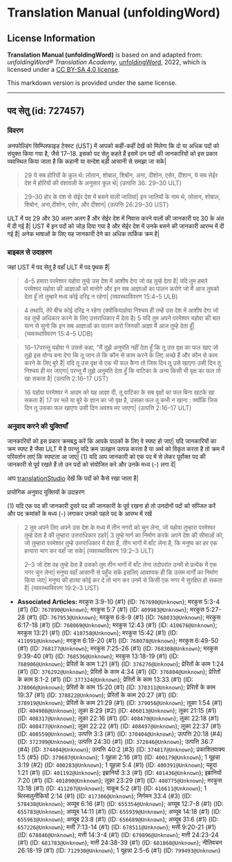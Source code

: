 # Translation Manual (unfoldingWord)

## License Information

**Translation Manual (unfoldingWord)** is based on and adapted from: _unfoldingWord® Translation Academy_, [unfoldingWord](https://unfoldingword.org/utw), 2022, which is licensed under a [CC BY-SA 4.0 license](https://creativecommons.org/licenses/by-sa/4.0/legalcode.en).

This markdown version is provided under the same license.



--------------------------------

## पद सेतु (id: 727457)

### विवरण

अनफोल्डिंग सिम्प्लिफाइड टेक्स्ट (UST) में आपको कहीं\-कहीं देखें को मिलेगा कि दो या अधिक पदों को संयुक्त किया गया है, जैसे 17–18\. इसको पद सेतु कहते हैं इसमें उन पदों की जानकारियों को इस प्रकार व्यवस्थित किया जाता है कि कहानी या सन्देश बड़ी आसानी से समझा जा सके\|

> 29 ये सब होरियों के कुल थे: लोतान, शोबाल, शिबोंन, अना, दीशोन, एसेर, दीशान, ये सब सेईर देश में होरियों की वंशावली के अनुसार कुल थे\| (उत्पत्ति 36: 29–30 ULT)

> 29–30 होर के वंश से सेईर देश में बसने वाली जातियां\| इन जातियों के नाम थे, लोतान, शोबाल, शिबोन, अना,दीशोन, एसेर, और दीशान\| (उत्पत्ति 26:29–30 UST)

ULT में पद 29 और 30 अलग अलग हैं और सेईर देश में निवास करने वालों की जानकारी पद 30 के अंत में दी गई है\| UST में इन पदों को जोड़ दिया गया है और सेईर देश में उनके बसने की जानकारी आरम्भ में दी गई है\| अनेक भाषाओं के लिए यह जानकारी देने का अधिक तार्किक क्रम है\|

### बाइबल से उदाहरण

जहां UST में पद सेतु है वहाँ ULT में पद पृथक हैं\|

> 4–5 हमारा परमेश्वर यहोवा तुम्हे उस देश में आशीष देगा जो वह तुम्हे देता है\| यदि तुम हमारे परमेश्वर यहोवा की आज्ञाओं को मानोगे और इन सब आज्ञाओं का पालन करोगे जो मैं आज तुमको देता हूँ तो तुम्हारे मध्य कोई दरिद्र न रहेगा\| (व्यवस्थाविवरण 15:4–5 ULB)

> 4 तथापि, तेरे बीच कोई दरिद्र न रहेगा (क्योंकियाहोवा निश्चय ही तम्हें उस देश में आशीष देगा जो वह तुम्हें अधिकार करने के लिए उत्तराधिकार में देता है) 5 यदि तुम अपने परमेश्वर यहोवा की बात यत्न से सुनो कि इन सब आज्ञाओं का पालन करो जिनकी आज्ञा मैं आज तुम्हे देता हूँ\| (व्यवस्थाविवरण 15:4–5 UDB)

> 16–17परन्तु यहोवा ने उससे कहा, "मैं तुझे अनुमति नहीं देता हूँ कि तू उस वृक्ष का फल खाए जो तुझे इस योग्य बना देगा कि तू जान ले कि कौन से काम करने के लिए अच्छे हैं और कौन से काम करने के लिए बुरे हैं\| यदि तू उस वृक्ष से एक भी फल कैगा तो जिस दिन तू उसे खाएगा उसी दिन तू निश्चय ही मर जाएगा\| परन्तु मैं तुझे अनुमति देता हूँ कि वाटिका के अन्य किसी भी वृक्ष का फल तो खा सकता है\| (उत्पत्ति 2:16–17 UST)

> 16 यहोवा परमेश्वर ने आदम को यह आज्ञा दी, तू वाटिका के सब वृक्षों का फल बिना खटके खा सकता है\| 17 पर भले या बुरे के ज्ञान का जो वृक्ष है, उसका फल तू कभी न खाना : क्योंकि जिस दिन तू उसका फल खाएगा उसी दिन अवश्य मर जाएगा\| (उत्पत्ति 2:16–17 ULT)

### अनुवाद करने की युक्तियाँ

जानकारियों को इस प्रकार क्रमबद्ध करें कि आपके पाठकों के लिए वे स्पष्ट हो जाएं\| यदि जानकारियों का क्रम स्पष्ट है जैसा ULT में है परन्तु यदि क्रम उलझन उत्पन्न करता है या अर्थ को विकृत करता है तो क्रम में परिवर्तान लाएं कि स्पष्टता आ जाए\| (1\) यदि आप जानकारी को एक पद में से लेकर पूर्वोक्त पद की जानकारी से पूर्व रखते हैं तो उन पदों को संयोजित करे और उनके मध्य (\-) लगा दें\|

आप [translationStudio](https://help.door43.org/en/knowledgebase/13-translationstudio-android/docs/24-marking-verses-in-translationstudio) देखें कि पदों को कैसे रखा जाता है\|

प्रायोगिक अनुवाद युक्तियों के उदाहरण

(1\) यदि एक पद की जानकारी दुसरे पद की जानकारी के पूर्व रखना हो तो उनदोनों पदों को संय्जित करें और पद क्रमांकों के मध्य (\-) लगाकर उनको पहले पद के आरम्भ में रखें

> 2 तुम अपने लिए अपने उस देश के मध्य में तीन नगरों को चुन लेना, जो यहोवा तुम्हारा परमेश्वर तुम्हे देता है की तुम्हारा उत्तराधिकार ठहरे\| 3 तुम्हे मार्ग का निर्माण करके अपने देश की सीमाओं को, जो तुम्हारा परमेश्वर तुम्हे उत्तराधिकार में देता है, तीन भागों में बाँट लेना है, कि मनुष्य का हर एक हत्यारा भाग कर वहाँ जा सके\| (व्यवस्थाविवरण 19:2–3 ULT)
> 
> 2–3 जो देश वह तुम्हे देता है उसको तुम तीन भागों में बाँट लेना तदोपरांत उनमें से प्रत्येक में एक नगर चुन लेना\| मनुष्य वहाँ आसानी से पहुँच सके इसलिए आवश्यक ही कि उत्तम मार्गों का निर्माण किया जाए\| मनुष्य की हात्या कोई कर दे तो भाग कर उनमें से किसी एक नगर में सुरक्षित हो सकता है\| (व्यवस्थाविवरण 19:2–3 UST)

* **Associated Articles:** मरकुस 3:9-10 (#1) (ID: `767690@Unknown`); मरकुस 5:3-4 (#1) (ID: `767890@Unknown`); मरकुस 5:7 (#1) (ID: `409983@Unknown`); मरकुस 5:27-28 (#1) (ID: `767953@Unknown`); मरकुस 6:8-9 (#1) (ID: `768033@Unknown`); मरकुस 6:17-18 (#1) (ID: `768069@Unknown`); मरकुस 12:43 (#1) (ID: `410676@Unknown`); मरकुस 13:21 (#1) (ID: `410758@Unknown`); मरकुस 15:42 (#1) (ID: `411091@Unknown`); मरकुस 6:19-20 (#1) (ID: `768078@Unknown`); मरकुस 6:49-50 (#1) (ID: `768177@Unknown`); मरकुस 7:25-26 (#1) (ID: `768308@Unknown`); मरकुस 9:39-40 (#1) (ID: `768536@Unknown`); मरकुस 13:18-19 (#1) (ID: `768906@Unknown`); प्रेरितों के काम 1:21 (#1) (ID: `376276@Unknown`); प्रेरितों के काम 1:24 (#1) (ID: `376292@Unknown`); प्रेरितों के काम 4:34 (#1) (ID: `376804@Unknown`); प्रेरितों के काम 8:1-2 (#1) (ID: `377324@Unknown`); प्रेरितों के काम 13:33 (#1) (ID: `378066@Unknown`); प्रेरितों के काम 15:20 (#1) (ID: `378311@Unknown`); प्रेरितों के काम 19:37 (#1) (ID: `378822@Unknown`); प्रेरितों के काम 20:27 (#1) (ID: `378919@Unknown`); प्रेरितों के काम 21:29 (#1) (ID: `379056@Unknown`); लूका 1:54 (#1) (ID: `404908@Unknown`); लूका 8:29 (#2) (ID: `406013@Unknown`); लूका 21:15 (#1) (ID: `408317@Unknown`); लूका 22:16 (#1) (ID: `408470@Unknown`); लूका 22:18 (#1) (ID: `408477@Unknown`); लूका 22:22 (#1) (ID: `408497@Unknown`); लूका 22:37 (#1) (ID: `408559@Unknown`); उत्पत्ति 3:3 (#1) (ID: `370404@Unknown`); उत्पत्ति 20:18 (#4) (ID: `372399@Unknown`); उत्पत्ति 24:30 (#1) (ID: `372846@Unknown`); उत्पत्ति 36:7 (#4) (ID: `374404@Unknown`); उत्पत्ति 40:2 (#3) (ID: `374817@Unknown`); प्रकाशितवाक्य 1:5 (#5) (ID: `379687@Unknown`); 1 यूहन्ना 2:16 (#1) (ID: `400179@Unknown`); 1 यूहन्ना 3:19 (#2) (ID: `400283@Unknown`); 1 यूहन्ना 5:4 (#1) (ID: `400391@Unknown`); यहूदा 1:21 (#1) (ID: `401192@Unknown`); इब्रानियों 3:3 (#1) (ID: `401436@Unknown`); इब्रानियों 7:20 (#1) (ID: `401890@Unknown`); लूका 23:29 (#1) (ID: `408775@Unknown`); मरकुस 13:18 (#1) (ID: `411207@Unknown`); याकूब 5:2 (#1) (ID: `416611@Unknown`); 1 थिस्सलुनीकियों 2:14 (#1) (ID: `417306@Unknown`); निर्गमन 33:4 (#3) (ID: `578438@Unknown`); अय्यूब 6:16 (#1) (ID: `655354@Unknown`); अय्यूब 12:7-8 (#1) (ID: `655783@Unknown`); अय्यूब 14:11 (#1) (ID: `655939@Unknown`); अय्यूब 14:18 (#1) (ID: `655963@Unknown`); अय्यूब 23:8 (#1) (ID: `656689@Unknown`); अय्यूब 31:6 (#1) (ID: `657226@Unknown`); मत्ती 7:13-14 (#1) (ID: `678511@Unknown`); मत्ती 9:20-21 (#1) (ID: `678846@Unknown`); मत्ती 14:3-4 (#1) (ID: `679896@Unknown`); मत्ती 24:23-24 (#1) (ID: `681783@Unknown`); मत्ती 24:38-39 (#1) (ID: `681868@Unknown`); नीतिवचन 26:18-19 (#1) (ID: `712930@Unknown`); 1 यूहन्ना 2:5-6 (#1) (ID: `799493@Unknown`)

